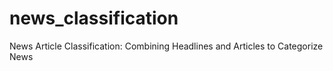 # news_classification
News Article Classification: Combining Headlines and Articles to Categorize News
